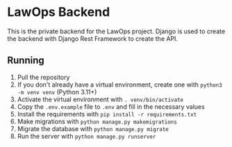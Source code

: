 # LawOps Backend
This is the private backend for the LawOps project. Django is used to create the backend with Django Rest Framework to create the API.

## Running

1. Pull the repository
2. If you don't already have a virtual environment, create one with `python3 -m venv venv` (Python 3.11+)
3. Activate the virtual environment with `. venv/bin/activate`
4. Copy the `.env.example` file to `.env` and fill in the necessary values
5. Install the requirements with `pip install -r requirements.txt`
6. Make migrations with `python manage.py makemigrations`
7. Migrate the database with `python manage.py migrate`
8. Run the server with `python manage.py runserver`
